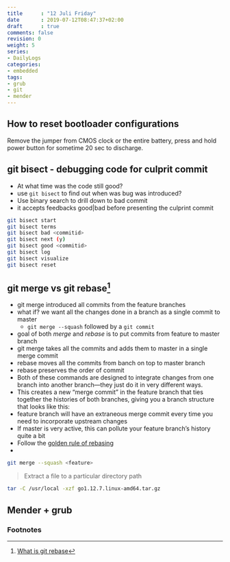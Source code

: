 ```yaml
---
title      : "12 Juli Friday"
date       : 2019-07-12T08:47:37+02:00
draft      : true
comments: false
revision: 0
weight: 5
series:
- DailyLogs
categories:
- embedded
tags:
- grub
- git
- mender
---
```


## How to reset bootloader configurations

Remove the jumper from CMOS clock or the entire battery, press and hold power button for sometime 20 sec to discharge.

## git bisect - debugging code for culprit commit

* At what time was the code still good?
* use `git bisect` to find out when was bug was introduced?
* Use binary search to drill down to bad commit
* it accepts feedbacks good|bad before presenting the culprint commit

```bash
git bisect start
git bisect terms
git bisect bad <commitid>
git bisect next (y)
git bisect good <commitid>
git bisect log
git bisect visualize
git bisect reset 
```

## git merge vs git rebase[^1]

* git merge introduced all commits from the feature branches
* what if? we want all the changes done in a branch as a single commit to master
  * `git merge --squash` followed by a `git commit`
* goal of both *merge* and *rebase* is to put commits from feature to master branch
* git merge takes all the commits and adds them to master in a single merge commit
* rebase moves all the commits from banch on top to master branch
* rebase preserves the order of commit
* Both of these commands are designed to integrate changes from one branch into another branch—they just do it in very different ways.
* This creates a new “merge commit” in the feature branch that ties together the histories of both branches, giving you a branch structure that looks like this:
* feature branch will have an extraneous merge commit every time you need to incorporate upstream changes
* If master is very active, this can pollute your feature branch’s history quite a bit
* Follow the [golden rule of rebasing](https://www.atlassian.com/git/tutorials/merging-vs-rebasing#the-golden-rule-of-rebasing)
* 

```bash
git merge --squash <feature>
```

> Extract a file to a particular directory path

```bash
tar -C /usr/local -xzf go1.12.7.linux-amd64.tar.gz
```


## Mender + grub



### Footnotes

[^1]: [What is git rebase](https://gist.github.com/leesmith/8441773)
[^2]: [Roderick W. Smith -linux expert](https://www.rodsbooks.com/)
